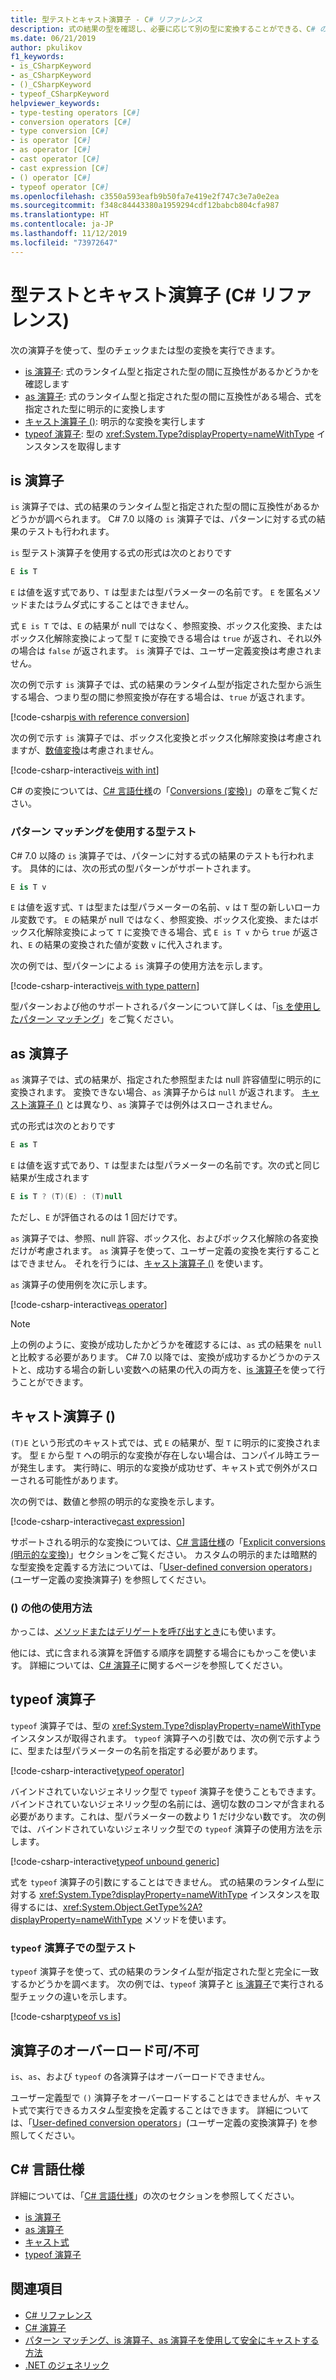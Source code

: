 ```yaml
---
title: 型テストとキャスト演算子 - C# リファレンス
description: 式の結果の型を確認し、必要に応じて別の型に変換することができる、C# の演算子について説明します。
ms.date: 06/21/2019
author: pkulikov
f1_keywords:
- is_CSharpKeyword
- as_CSharpKeyword
- ()_CSharpKeyword
- typeof_CSharpKeyword
helpviewer_keywords:
- type-testing operators [C#]
- conversion operators [C#]
- type conversion [C#]
- is operator [C#]
- as operator [C#]
- cast operator [C#]
- cast expression [C#]
- () operator [C#]
- typeof operator [C#]
ms.openlocfilehash: c3550a593eafb9b50fa7e419e2f747c3e7a0e2ea
ms.sourcegitcommit: f348c84443380a1959294cdf12babcb804cfa987
ms.translationtype: HT
ms.contentlocale: ja-JP
ms.lasthandoff: 11/12/2019
ms.locfileid: "73972647"
---
```

# <a name="type-testing-and-cast-operators-c-reference"></a>型テストとキャスト演算子 (C# リファレンス)

次の演算子を使って、型のチェックまたは型の変換を実行できます。

- [is 演算子](#is-operator): 式のランタイム型と指定された型の間に互換性があるかどうかを確認します
- [as 演算子](#as-operator): 式のランタイム型と指定された型の間に互換性がある場合、式を指定された型に明示的に変換します
- [キャスト演算子 ()](#cast-operator-): 明示的な変換を実行します
- [typeof 演算子](#typeof-operator): 型の <xref:System.Type?displayProperty=nameWithType> インスタンスを取得します

## <a name="is-operator"></a>is 演算子

`is` 演算子では、式の結果のランタイム型と指定された型の間に互換性があるかどうかが調べられます。 C# 7.0 以降の `is` 演算子では、パターンに対する式の結果のテストも行われます。

`is` 型テスト演算子を使用する式の形式は次のとおりです

```csharp
E is T
```

`E` は値を返す式であり、`T` は型または型パラメーターの名前です。 `E` を匿名メソッドまたはラムダ式にすることはできません。

式 `E is T` では、`E` の結果が null ではなく、参照変換、ボックス化変換、またはボックス化解除変換によって型 `T` に変換できる場合は `true` が返され、それ以外の場合は `false` が返されます。 `is` 演算子では、ユーザー定義変換は考慮されません。

次の例で示す `is` 演算子では、式の結果のランタイム型が指定された型から派生する場合、つまり型の間に参照変換が存在する場合は、`true` が返されます。

[!code-csharp[is with reference conversion](~/samples/csharp/language-reference/operators/TypeTestingAndConversionOperators.cs#IsWithReferenceConversion)]

次の例で示す `is` 演算子では、ボックス化変換とボックス化解除変換は考慮されますが、[数値変換](../builtin-types/numeric-conversions.md)は考慮されません。

[!code-csharp-interactive[is with int](~/samples/csharp/language-reference/operators/TypeTestingAndConversionOperators.cs#IsWithInt)]

C# の変換については、[C# 言語仕様](~/_csharplang/spec/introduction.md)の「[Conversions (変換)](~/_csharplang/spec/conversions.md)」の章をご覧ください。

### <a name="type-testing-with-pattern-matching"></a>パターン マッチングを使用する型テスト

C# 7.0 以降の `is` 演算子では、パターンに対する式の結果のテストも行われます。 具体的には、次の形式の型パターンがサポートされます。

```csharp
E is T v
```

`E` は値を返す式、`T` は型または型パラメーターの名前、`v` は `T` 型の新しいローカル変数です。 `E` の結果が null ではなく、参照変換、ボックス化変換、またはボックス化解除変換によって `T` に変換できる場合、式 `E is T v` から `true` が返され、`E` の結果の変換された値が変数 `v` に代入されます。

次の例では、型パターンによる `is` 演算子の使用方法を示します。

[!code-csharp-interactive[is with type pattern](~/samples/csharp/language-reference/operators/TypeTestingAndConversionOperators.cs#IsTypePattern)]

型パターンおよび他のサポートされるパターンについて詳しくは、「[is を使用したパターン マッチング](../keywords/is.md#pattern-matching-with-is)」をご覧ください。

## <a name="as-operator"></a>as 演算子

`as` 演算子では、式の結果が、指定された参照型または null 許容値型に明示的に変換されます。 変換できない場合、`as` 演算子からは `null` が返されます。 [キャスト演算子 ()](#cast-operator-) とは異なり、`as` 演算子では例外はスローされません。

式の形式は次のとおりです

```csharp
E as T
```

`E` は値を返す式であり、`T` は型または型パラメーターの名前です。次の式と同じ結果が生成されます

```csharp
E is T ? (T)(E) : (T)null
```

ただし、`E` が評価されるのは 1 回だけです。

`as` 演算子では、参照、null 許容、ボックス化、およびボックス化解除の各変換だけが考慮されます。 `as` 演算子を使って、ユーザー定義の変換を実行することはできません。 それを行うには、[キャスト演算子 ()](#cast-operator-) を使います。

`as` 演算子の使用例を次に示します。

[!code-csharp-interactive[as operator](~/samples/csharp/language-reference/operators/TypeTestingAndConversionOperators.cs#AsOperator)]

> [!NOTE]
> 上の例のように、変換が成功したかどうかを確認するには、`as` 式の結果を `null` と比較する必要があります。 C# 7.0 以降では、変換が成功するかどうかのテストと、成功する場合の新しい変数への結果の代入の両方を、[is 演算子](#type-testing-with-pattern-matching)を使って行うことができます。

## <a name="cast-operator-"></a>キャスト演算子 ()

`(T)E` という形式のキャスト式では、式 `E` の結果が、型 `T` に明示的に変換されます。 型 `E` から型 `T` への明示的な変換が存在しない場合は、コンパイル時エラーが発生します。 実行時に、明示的な変換が成功せず、キャスト式で例外がスローされる可能性があります。

次の例では、数値と参照の明示的な変換を示します。

[!code-csharp-interactive[cast expression](~/samples/csharp/language-reference/operators/TypeTestingAndConversionOperators.cs#Cast)]

サポートされる明示的な変換については、[C# 言語仕様](~/_csharplang/spec/introduction.md)の「[Explicit conversions (明示的な変換)](~/_csharplang/spec/conversions.md#explicit-conversions)」セクションをご覧ください。 カスタムの明示的または暗黙的な型変換を定義する方法については、「[User-defined conversion operators](user-defined-conversion-operators.md)」(ユーザー定義の変換演算子) を参照してください。

### <a name="other-usages-of-"></a>() の他の使用方法

かっこは、[メソッドまたはデリゲートを呼び出すとき](member-access-operators.md#invocation-operator-)にも使います。

他には、式に含まれる演算を評価する順序を調整する場合にもかっこを使います。 詳細については、[C# 演算子](index.md)に関するページを参照してください。

## <a name="typeof-operator"></a>typeof 演算子

`typeof` 演算子では、型の <xref:System.Type?displayProperty=nameWithType> インスタンスが取得されます。 `typeof` 演算子への引数では、次の例で示すように、型または型パラメーターの名前を指定する必要があります。

[!code-csharp-interactive[typeof operator](~/samples/csharp/language-reference/operators/TypeTestingAndConversionOperators.cs#TypeOf)]

バインドされていないジェネリック型で `typeof` 演算子を使うこともできます。 バインドされていないジェネリック型の名前には、適切な数のコンマが含まれる必要があります。これは、型パラメーターの数より 1 だけ少ない数です。 次の例では、バインドされていないジェネリック型での `typeof` 演算子の使用方法を示します。

[!code-csharp-interactive[typeof unbound generic](~/samples/csharp/language-reference/operators/TypeTestingAndConversionOperators.cs#TypeOfUnboundGeneric)]

式を `typeof` 演算子の引数にすることはできません。 式の結果のランタイム型に対する <xref:System.Type?displayProperty=nameWithType> インスタンスを取得するには、<xref:System.Object.GetType%2A?displayProperty=nameWithType> メソッドを使います。

### <a name="type-testing-with-the-typeof-operator"></a>`typeof` 演算子での型テスト

`typeof` 演算子を使って、式の結果のランタイム型が指定された型と完全に一致するかどうかを調べます。 次の例では、`typeof` 演算子と [is 演算子](#is-operator)で実行される型チェックの違いを示します。

[!code-csharp[typeof vs is](~/samples/csharp/language-reference/operators/TypeTestingAndConversionOperators.cs#TypeCheckWithTypeOf)]

## <a name="operator-overloadability"></a>演算子のオーバーロード可/不可

`is`、`as`、および `typeof` の各演算子はオーバーロードできません。

ユーザー定義型で `()` 演算子をオーバーロードすることはできませんが、キャスト式で実行できるカスタム型変換を定義することはできます。 詳細については、「[User-defined conversion operators](user-defined-conversion-operators.md)」(ユーザー定義の変換演算子) を参照してください。

## <a name="c-language-specification"></a>C# 言語仕様

詳細については、「[C# 言語仕様](~/_csharplang/spec/introduction.md)」の次のセクションを参照してください。

- [is 演算子](~/_csharplang/spec/expressions.md#the-is-operator)
- [as 演算子](~/_csharplang/spec/expressions.md#the-as-operator)
- [キャスト式](~/_csharplang/spec/expressions.md#cast-expressions)
- [typeof 演算子](~/_csharplang/spec/expressions.md#the-typeof-operator)

## <a name="see-also"></a>関連項目

- [C# リファレンス](../index.md)
- [C# 演算子](index.md)
- [パターン マッチング、is 演算子、as 演算子を使用して安全にキャストする方法](../../how-to/safely-cast-using-pattern-matching-is-and-as-operators.md)
- [.NET のジェネリック](../../../standard/generics/index.md)
